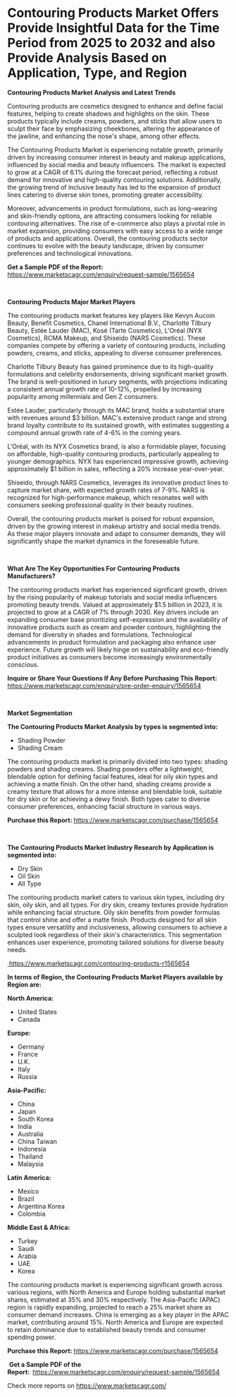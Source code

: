 <p><h1>Contouring Products Market Offers Provide Insightful Data for the Time Period from 2025 to 2032 and also Provide Analysis Based on Application, Type, and Region</h1></p><p><strong>Contouring Products Market Analysis and Latest Trends</strong></p>
<p><p>Contouring products are cosmetics designed to enhance and define facial features, helping to create shadows and highlights on the skin. These products typically include creams, powders, and sticks that allow users to sculpt their face by emphasizing cheekbones, altering the appearance of the jawline, and enhancing the nose's shape, among other effects. </p><p>The Contouring Products Market is experiencing notable growth, primarily driven by increasing consumer interest in beauty and makeup applications, influenced by social media and beauty influencers. The market is expected to grow at a CAGR of 6.1% during the forecast period, reflecting a robust demand for innovative and high-quality contouring solutions. Additionally, the growing trend of inclusive beauty has led to the expansion of product lines catering to diverse skin tones, promoting greater accessibility. </p><p>Moreover, advancements in product formulations, such as long-wearing and skin-friendly options, are attracting consumers looking for reliable contouring alternatives. The rise of e-commerce also plays a pivotal role in market expansion, providing consumers with easy access to a wide range of products and applications. Overall, the contouring products sector continues to evolve with the beauty landscape, driven by consumer preferences and technological innovations.</p></p>
<p><strong>Get a Sample PDF of the Report:&nbsp;</strong> <a href="https://www.marketscagr.com/enquiry/request-sample/1565654?utm_campaign=3019&utm_medium=2&utm_source=Github&utm_content=ia&utm_term=04042025&utm_id=contouring-products">https://www.marketscagr.com/enquiry/request-sample/1565654</a></p>
<p>&nbsp;</p>
<p><strong>Contouring Products Major Market Players</strong></p>
<p><p>The contouring products market features key players like Kevyn Aucoin Beauty, Benefit Cosmetics, Chanel International B.V., Charlotte Tilbury Beauty, Estée Lauder (MAC), Kosé (Tarte Cosmetics), L'Oréal (NYX Cosmetics), RCMA Makeup, and Shiseido (NARS Cosmetics). These companies compete by offering a variety of contouring products, including powders, creams, and sticks, appealing to diverse consumer preferences.</p><p>Charlotte Tilbury Beauty has gained prominence due to its high-quality formulations and celebrity endorsements, driving significant market growth. The brand is well-positioned in luxury segments, with projections indicating a consistent annual growth rate of 10-12%, propelled by increasing popularity among millennials and Gen Z consumers.</p><p>Estée Lauder, particularly through its MAC brand, holds a substantial share with revenues around $3 billion. MAC's extensive product range and strong brand loyalty contribute to its sustained growth, with estimates suggesting a compound annual growth rate of 4-6% in the coming years.</p><p>L'Oréal, with its NYX Cosmetics brand, is also a formidable player, focusing on affordable, high-quality contouring products, particularly appealing to younger demographics. NYX has experienced impressive growth, achieving approximately $1 billion in sales, reflecting a 20% increase year-over-year.</p><p>Shiseido, through NARS Cosmetics, leverages its innovative product lines to capture market share, with expected growth rates of 7-9%. NARS is recognized for high-performance makeup, which resonates well with consumers seeking professional quality in their beauty routines.</p><p>Overall, the contouring products market is poised for robust expansion, driven by the growing interest in makeup artistry and social media trends. As these major players innovate and adapt to consumer demands, they will significantly shape the market dynamics in the foreseeable future.</p></p>
<p>&nbsp;</p>
<p><strong>What Are The Key Opportunities For Contouring Products Manufacturers?</strong></p>
<p><p>The contouring products market has experienced significant growth, driven by the rising popularity of makeup tutorials and social media influencers promoting beauty trends. Valued at approximately $1.5 billion in 2023, it is projected to grow at a CAGR of 7% through 2030. Key drivers include an expanding consumer base prioritizing self-expression and the availability of innovative products such as cream and powder contours, highlighting the demand for diversity in shades and formulations. Technological advancements in product formulation and packaging also enhance user experience. Future growth will likely hinge on sustainability and eco-friendly product initiatives as consumers become increasingly environmentally conscious.</p></p>
<p><strong>Inquire or Share Your Questions If Any Before Purchasing This Report:</strong> <a href="https://www.marketscagr.com/enquiry/pre-order-enquiry/1565654?utm_campaign=3019&utm_medium=2&utm_source=Github&utm_content=ia&utm_term=04042025&utm_id=contouring-products">https://www.marketscagr.com/enquiry/pre-order-enquiry/1565654</a></p>
<p>&nbsp;</p>
<p><strong>Market Segmentation</strong></p>
<p><strong>The Contouring Products Market Analysis by types is segmented into:</strong></p>
<p><ul><li>Shading Powder</li><li>Shading Cream</li></ul></p>
<p><p>The contouring products market is primarily divided into two types: shading powders and shading creams. Shading powders offer a lightweight, blendable option for defining facial features, ideal for oily skin types and achieving a matte finish. On the other hand, shading creams provide a creamy texture that allows for a more intense and blendable look, suitable for dry skin or for achieving a dewy finish. Both types cater to diverse consumer preferences, enhancing facial structure in various ways.</p></p>
<p><strong>Purchase this Report:&nbsp;</strong><a href="https://www.marketscagr.com/purchase/1565654?utm_campaign=3019&utm_medium=2&utm_source=Github&utm_content=ia&utm_term=04042025&utm_id=contouring-products">https://www.marketscagr.com/purchase/1565654</a></p>
<p>&nbsp;</p>
<p><strong>The Contouring Products Market Industry Research by Application is segmented into:</strong></p>
<p><ul><li>Dry Skin</li><li>Oil Skin</li><li>All Type</li></ul></p>
<p><p>The contouring products market caters to various skin types, including dry skin, oily skin, and all types. For dry skin, creamy textures provide hydration while enhancing facial structure. Oily skin benefits from powder formulas that control shine and offer a matte finish. Products designed for all skin types ensure versatility and inclusiveness, allowing consumers to achieve a sculpted look regardless of their skin's characteristics. This segmentation enhances user experience, promoting tailored solutions for diverse beauty needs.</p></p>
<p><a href="https://www.marketscagr.com/contouring-products-r1565654?utm_campaign=3019&utm_medium=2&utm_source=Github&utm_content=ia&utm_term=04042025&utm_id=contouring-products">&nbsp;https://www.marketscagr.com/contouring-products-r1565654</a></p>
<p><strong>In terms of Region, the Contouring Products Market Players available by Region are:</strong></p>
<p>
    <p> <strong> North America: </strong>
        <ul>
            <li>United States</li>
            <li>Canada</li>
        </ul>
        </p> 
    <p> <strong> Europe: </strong>
        <ul>
            <li>Germany</li>
            <li>France</li>
            <li>U.K.</li>
            <li>Italy</li>
            <li>Russia</li>
        </ul>
        </p> 
    <p> <strong> Asia-Pacific: </strong>
        <ul>
            <li>China</li>
            <li>Japan</li>
            <li>South Korea</li>
            <li>India</li>
            <li>Australia</li>
            <li>China Taiwan</li>
            <li>Indonesia</li>
            <li>Thailand</li>
            <li>Malaysia</li>
        </ul>
        </p> 
    <p> <strong> Latin America: </strong>
        <ul>
            <li>Mexico</li>
            <li>Brazil</li>
            <li>Argentina Korea</li>
            <li>Colombia</li>
        </ul>
        </p> 
    <p> <strong> Middle East & Africa: </strong>
        <ul>
            <li>Turkey</li>
            <li>Saudi</li>
            <li>Arabia</li>
            <li>UAE</li>
            <li>Korea</li>
        </ul>
    </p>
    </p>
<p><p>The contouring products market is experiencing significant growth across various regions, with North America and Europe holding substantial market shares, estimated at 35% and 30% respectively. The Asia-Pacific (APAC) region is rapidly expanding, projected to reach a 25% market share as consumer demand increases. China is emerging as a key player in the APAC market, contributing around 15%. North America and Europe are expected to retain dominance due to established beauty trends and consumer spending power.</p></p>
<p><strong>Purchase this Report: </strong><a href="https://www.marketscagr.com/purchase/1565654?utm_campaign=3019&utm_medium=2&utm_source=Github&utm_content=ia&utm_term=04042025&utm_id=contouring-products">https://www.marketscagr.com/purchase/1565654</a></p>
<p>&nbsp;<strong>Get a Sample PDF of the Report:&nbsp;&nbsp;</strong><a href="https://www.marketscagr.com/enquiry/request-sample/1565654?utm_campaign=3019&utm_medium=2&utm_source=Github&utm_content=ia&utm_term=04042025&utm_id=contouring-products">https://www.marketscagr.com/enquiry/request-sample/1565654</a></p>
<p><strong></strong></p>
<p>Check more reports on <a href="https://www.marketscagr.com/?utm_campaign=3019&utm_medium=2&utm_source=Github&utm_content=ia&utm_term=04042025&utm_id=contouring-products">https://www.marketscagr.com/</a></p>